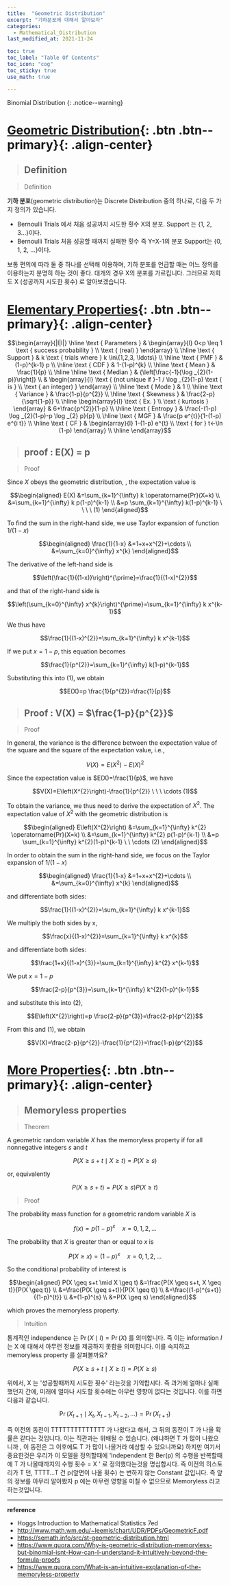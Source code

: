 ```yaml
---
title:  "Geometric Distribution"
excerpt: "기하분포에 대해서 알아보자"
categories:
  - Mathematical_Distribution
last_modified_at: 2021-11-24

toc: true
toc_label: "Table Of Contents"
toc_icon: "cog"
toc_sticky: true
use_math: true

---
```


 Binomial Distribution
{: .notice--warning}

# [Geometric Distribution](#link){: .btn .btn--primary}{: .align-center}

> ## Definition

> Definition

**기하 분포**(geometric distribution)는 Discrete Distribution 중의 하나로, 다음 두 가지 정의가 있습니다.

- Bernoulli Trials 에서 처음 성공까지 시도한 횟수 X의 분포. Support 는 {1, 2, 3...}이다.
- Bernoulli Trials 처음 성공할 때까지 실패한 횟수 즉 Y=X-1의 분포 Support는 {0, 1, 2, ...}이다.

보통 편의에 따라 둘 중 하나를 선택해 이용하며, 기하 분포를 언급할 때는 어느 정의를 이용하는지 분명히 하는 것이 좋다. 대개의 경우 X의 분포를 가르킵니다. 그러므로 저희도 X (성공까지 시도한 횟수) 로 알아보겠습니다.

# [Elementary Properties](#link){: .btn .btn--primary}{: .align-center}

$$\begin{array}{|l|l|}
\hline \text { Parameters } & \begin{array}{l}
0<p \leq 1 \text { success probability } \\
\text { (real) }
\end{array} \\
\hline \text { Support } & k \text { trials where } k \in\{1,2,3, \ldots\} \\
\hline \text { PMF } & (1-p)^{k-1} p \\
\hline \text { CDF } & 1-(1-p)^{k} \\
\hline \text { Mean } & \frac{1}{p} \\
\hline
\hline \text { Median } & {\left[\frac{-1}{\log _{2}(1-p)}\right]} \\
& \begin{array}{l}
\text { (not unique if }-1 / \log _{2}(1-p) \text { is } \\
\text { an integer) }
\end{array} \\
\hline \text { Mode } & 1 \\
\hline \text { Variance } & \frac{1-p}{p^{2}} \\
\hline \text { Skewness } & \frac{2-p}{\sqrt{1-p}} \\
\hline \begin{array}{l}
\text { Ex. } \\
\text { kurtosis }
\end{array} & 6+\frac{p^{2}}{1-p} \\
\hline \text { Entropy } & \frac{-(1-p) \log _{2}(1-p)-p \log _{2} p}{p} \\
\hline \text { MGF } & \frac{p e^{t}}{1-(1-p) e^{i t}} \\
\hline \text { CF } & \begin{array}{l}
1-(1-p) e^{t} \\
\text { for } t<-\ln (1-p)
\end{array} \\
\hline
\end{array}$$

> ## proof : E(X) = p

> Proof

Since $X$ obeys the geometric distribution, , the expectation value is

$$\begin{aligned}
E(X) &=\sum_{k=1}^{\infty} k \operatorname{Pr}(X=k) \\
&=\sum_{k=1}^{\infty} k p(1-p)^{k-1} \\
&=p \sum_{k=1}^{\infty} k(1-p)^{k-1} \ \ \ \  (1)
\end{aligned}$$

To find the sum in the right-hand side, we use Taylor expansion of function $1 /(1-x)$

$$\begin{aligned}
\frac{1}{1-x} &=1+x+x^{2}+\cdots \\
&=\sum_{k=0}^{\infty} x^{k}
\end{aligned}$$

The derivative of the left-hand side is

$$\left(\frac{1}{(1-x)}\right)^{\prime}=\frac{1}{(1-x)^{2}}$$

and that of the right-hand side is

$$\left(\sum_{k=0}^{\infty} x^{k}\right)^{\prime}=\sum_{k=1}^{\infty} k x^{k-1}$$

We thus have

$$\frac{1}{(1-x)^{2}}=\sum_{k=1}^{\infty} k x^{k-1}$$

If we put $x=1-p$, this equation becomes

$$\frac{1}{p^{2}}=\sum_{k=1}^{\infty} k(1-p)^{k-1}$$

Substituting this into $(1)$, we obtain

$$E(X)=p \frac{1}{p^{2}}=\frac{1}{p}$$

> ## Proof : V(X) = $\frac{1-p}{p^{2}}$

> Proof

In general, the variance is the difference between the expectation value of the square and the square of the expectation value, i.e.,

$$V(X)=E\left(X^{2}\right)-E(X)^{2}$$

Since the expectation value is $E(X)=\frac{1}{p}$, we have

$$V(X)=E\left(X^{2}\right)-\frac{1}{p^{2}} \ \ \ \cdots (1)$$

To obtain the variance, we thus need to derive the expectation of $X^{2}$. The expectation value of $X^{2}$ with the geometric distribution is

$$\begin{aligned}
E\left(X^{2}\right) &=\sum_{k=1}^{\infty} k^{2} \operatorname{Pr}(X=k) \\
&=\sum_{k=1}^{\infty} k^{2} p(1-p)^{k-1} \\
&=p \sum_{k=1}^{\infty} k^{2}(1-p)^{k-1} \ \ \cdots (2)
\end{aligned}$$

In order to obtain the sum in the right-hand side, we focus on the Taylor expansion of $1 /(1-x)$

$$\begin{aligned}
\frac{1}{1-x} &=1+x+x^{2}+\cdots \\
&=\sum_{k=0}^{\infty} x^{k}
\end{aligned}$$

and differentiate both sides:

$$\frac{1}{(1-x)^{2}}=\sum_{k=1}^{\infty} k x^{k-1}$$

We multiply the both sides by $\mathrm{x}$,

$$\frac{x}{(1-x)^{2}}=\sum_{k=1}^{\infty} k x^{k}$$

and differentiate both sides:

$$\frac{1+x}{(1-x)^{3}}=\sum_{k=1}^{\infty} k^{2} x^{k-1}$$

We put $x=1-p$

$$\frac{2-p}{p^{3}}=\sum_{k=1}^{\infty} k^{2}(1-p)^{k-1}$$

and substitute this into $(2)$,

$$E\left(X^{2}\right)=p \frac{2-p}{p^{3}}=\frac{2-p}{p^{2}}$$

From this and $(1)$, we obtain

$$V(X)=\frac{2-p}{p^{2}}-\frac{1}{p^{2}}=\frac{1-p}{p^{2}}$$

# [More Properties](#link){: .btn .btn--primary}{: .align-center}

> ## Memoryless properties

> Theorem

A geometric random variable $X$ has the memoryless property if for all nonnegative integers $s$ and $t$

$$P(X \geq s+t \mid X \geq t)=P(X \geq s)$$

or, equivalently

$$P(X \geq s+t)=P(X \geq s) P(X \geq t)$$

> Proof

The probability mass function for a geometric random variable $X$ is

$$f(x)=p(1-p)^{x} \quad x=0,1,2, \ldots$$

The probability that $X$ is greater than or equal to $x$ is

$$P(X \geq x)=(1-p)^{x} \quad x=0,1,2, \ldots$$

So the conditional probability of interest is

$$\begin{aligned}
P(X \geq s+t \mid X \geq t) &=\frac{P(X \geq s+t, X \geq t)}{P(X \geq t)} \\
&=\frac{P(X \geq s+t)}{P(X \geq t)} \\
&=\frac{(1-p)^{s+t}}{(1-p)^{t}} \\
&=(1-p)^{s} \\
&=P(X \geq s)
\end{aligned}$$

which proves the memoryless property.

> Intuition

통계적인 independence 는 $\operatorname{Pr}(X \mid I)=\operatorname{Pr}(X)$ 를 의미합니다. 즉 이는  information $I$ 는 X 에 대해서 아무런 정보를 제공하지 못함을 의미합니다. 이를 숙지하고 memoryless property 를 살펴볼까요?

$$P(X \geq s+t \mid X \geq t)=P(X \geq s)$$

위에서, X 는 '성공할때까지 시도한 횟수' 라는것을 기억합시다. 즉 과거에 얼마나 실패했던지 간에, 미래에 얼마나 시도할 횟수에는 아무런 영향이 없다는 것입니다. 이를  하면 다음과 같습니다. 

$$\operatorname{Pr}\left(X_{t+1} \mid X_{t}, X_{t-1}, X_{t-2}, \ldots\right)=\operatorname{Pr}\left(X_{t+1}\right)$$

즉 이전의 동전이 TTTTTTTTTTTTTT 가 나왔다고 해서, 그 뒤의 동전이 T 가 나올 확률은 같다는 것입니다. 이는 직관과는 위배될 수 있습니다. (왜냐하면 T 가 많이 나왔으니까 , 이 동전은 그 이후에도 T 가 많이 나올거라 예상할 수 있으니까요) 하지만 여기서 중요한것은 우리가 이 모델을 정의할때에 'Independent 한 Ber(p) 의 수행을 반복할때에 T 가 나올때까지의 수행 횟수 = X ' 로 정의했다는것을 명십합시다. 즉 이전의 히스토리가 T 던, TTTT...T 건 p(앞면이 나올 횟수) 는 변하지 않는 Constant 값입니다. 즉 앞의 정보를 아무리 알아봤자 p 에는 아무런 영향을 미칠 수 없으므로 Memoryless 라고 하는것입니다.

---

**reference**

- Hoggs Introduction to Mathematical Statistics 7ed
- <http://www.math.wm.edu/~leemis/chart/UDR/PDFs/GeometricF.pdf>
- <https://semath.info/src/st-geometric-distribution.html>
- <https://www.quora.com/Why-is-geometric-distribution-memoryless-but-binomial-isnt-How-can-I-understand-it-intuitively-beyond-the-formula-proofs>
- <https://www.quora.com/What-is-an-intuitive-explanation-of-the-memoryless-property>








